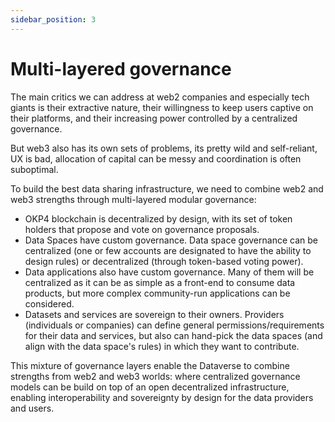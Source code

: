 ```yaml
---
sidebar_position: 3
---
```


# Multi-layered governance

The main critics we can address at web2 companies and especially tech giants is their extractive nature, their willingness to keep users captive on their platforms, and their increasing power controlled by a centralized governance.

But web3 also has its own sets of problems, its pretty wild and self-reliant, UX is bad, allocation of capital can be messy and coordination is often suboptimal.

To build the best data sharing infrastructure, we need to combine web2 and web3 strengths through multi-layered modular governance:

- OKP4 blockchain is decentralized by design, with its set of token holders that propose and vote on governance proposals.
- Data Spaces have custom governance. Data space governance can be centralized (one or few accounts are designated to have the ability to design rules) or decentralized (through token-based voting power).
- Data applications also have custom governance. Many of them will be centralized as it can be as simple as a front-end to consume data products, but more complex community-run applications can be considered.
- Datasets and services are sovereign to their owners. Providers (individuals or companies) can define general permissions/requirements for their data and services, but also can hand-pick the data spaces (and align with the data space's rules) in which they want to contribute.

This mixture of governance layers enable the Dataverse to combine strengths from web2 and web3 worlds: where centralized governance models can be build on top of an open decentralized infrastructure, enabling interoperability and sovereignty by design for the data providers and users.
